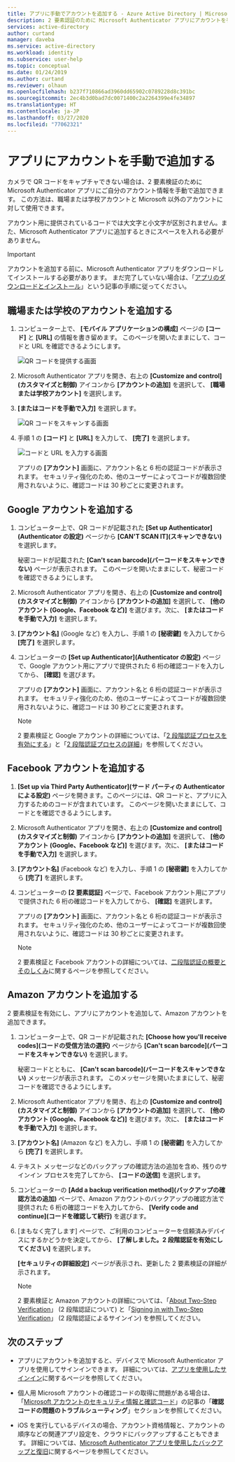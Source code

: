 ```yaml
---
title: アプリに手動でアカウントを追加する - Azure Active Directory | Microsoft Docs
description: 2 要素認証のために Microsoft Authenticator アプリにアカウントを手動で追加する方法。
services: active-directory
author: curtand
manager: daveba
ms.service: active-directory
ms.workload: identity
ms.subservice: user-help
ms.topic: conceptual
ms.date: 01/24/2019
ms.author: curtand
ms.reviewer: olhaun
ms.openlocfilehash: b237f710866ad3960dd65902c0789228d8c391bc
ms.sourcegitcommit: 2ec4b3d0bad7dc0071400c2a2264399e4fe34897
ms.translationtype: HT
ms.contentlocale: ja-JP
ms.lasthandoff: 03/27/2020
ms.locfileid: "77062321"
---
```

# <a name="manually-add-an-account-to-the-app"></a>アプリにアカウントを手動で追加する

カメラで QR コードをキャプチャできない場合は、2 要素検証のために Microsoft Authenticator アプリにご自分のアカウント情報を手動で追加できます。 この方法は、職場または学校アカウントと Microsoft 以外のアカウントに対して使用できます。

アカウント用に提供されているコードでは大文字と小文字が区別されません。また、Microsoft Authenticator アプリに追加するときにスペースを入れる必要がありません。

>[!Important]
>アカウントを追加する前に、Microsoft Authenticator アプリをダウンロードしてインストールする必要があります。 まだ完了していない場合は、「[アプリのダウンロードとインストール](user-help-auth-app-download-install.md)」という記事の手順に従ってください。

## <a name="add-your-work-or-school-account"></a>職場または学校のアカウントを追加する

1. コンピューター上で、 **[モバイル アプリケーションの構成]** ページの **[コード]** と **[URL]** の情報を書き留めます。 このページを開いたままにして、コードと URL を確認できるようにします。

    ![QR コードを提供する画面](./media/user-help-auth-app-add-account-manual/auth-app-barcode.png)

2. Microsoft Authenticator アプリを開き、右上の **[Customize and control]\(カスタマイズと制御\)** アイコンから **[アカウントの追加]** を選択して、 **[職場または学校アカウント]** を選択します。

3. **[またはコードを手動で入力]** を選択します。

    ![QR コードをスキャンする画面](./media/user-help-auth-app-add-account-manual/auth-app-manual-code.png)

4. 手順 1 の **[コード]** と **[URL]** を入力して、 **[完了]** を選択します。

    ![コードと URL を入力する画面](./media/user-help-auth-app-add-account-manual/auth-app-code-url.png)

    アプリの **[アカウント]** 画面に、アカウント名と 6 桁の認証コードが表示されます。 セキュリティ強化のため、他のユーザーによってコードが複数回使用されないように、確認コードは 30 秒ごとに変更されます。

## <a name="add-your-google-account"></a>Google アカウントを追加する

1. コンピューター上で、QR コードが記載された **[Set up Authenticator]\(Authenticator の設定\)** ページから **[CAN'T SCAN IT]\(スキャンできない\)** を選択します。

    秘密コードが記載された **[Can't scan barcode]\(バーコードをスキャンできない\)** ページが表示されます。 このページを開いたままにして、秘密コードを確認できるようにします。

2. Microsoft Authenticator アプリを開き、右上の **[Customize and control]\(カスタマイズと制御\)** アイコンから **[アカウントの追加]** を選択して、 **[他のアカウント (Google、Facebook など)]** を選びます。次に、 **[またはコードを手動で入力]** を選択します。

3. **[アカウント名]** (Google など) を入力し、手順 1 の **[秘密鍵]** を入力してから **[完了]** を選択します。

4. コンピューターの **[Set up Authenticator]\(Authenticator の設定\)** ページで、Google アカウント用にアプリで提供された 6 桁の確認コードを入力してから、 **[確認]** を選びます。

    アプリの **[アカウント]** 画面に、アカウント名と 6 桁の認証コードが表示されます。 セキュリティ強化のため、他のユーザーによってコードが複数回使用されないように、確認コードは 30 秒ごとに変更されます。

    >[!NOTE]
    >2 要素検証と Google アカウントの詳細については、「[2 段階認証プロセスを有効にする](https://support.google.com/accounts/answer/185839)」と「[2 段階認証プロセスの詳細](https://www.google.com/landing/2step/help.html)」を参照してください。

## <a name="add-your-facebook-account"></a>Facebook アカウントを追加する

1. **[Set up via Third Party Authenticator]\(サード パーティの Authenticator による設定)** ページを開きます。このページには、QR コードと、アプリに入力するためのコードが含まれています。 このページを開いたままにして、コードとを確認できるようにします。

2. Microsoft Authenticator アプリを開き、右上の **[Customize and control]\(カスタマイズと制御\)** アイコンから **[アカウントの追加]** を選択して、 **[他のアカウント (Google、Facebook など)]** を選びます。次に、 **[またはコードを手動で入力]** を選択します。

3. **[アカウント名]** (Facebook など) を入力し、手順 1 の **[秘密鍵]** を入力してから **[完了]** を選択します。

4. コンピューターの **[2 要素認証]** ページで、Facebook アカウント用にアプリで提供された 6 桁の確認コードを入力してから、 **[確認]** を選択します。

    アプリの **[アカウント]** 画面に、アカウント名と 6 桁の認証コードが表示されます。 セキュリティ強化のため、他のユーザーによってコードが複数回使用されないように、確認コードは 30 秒ごとに変更されます。

    >[!NOTE]
    >2 要素検証と Facebook アカウントの詳細については、[二段階認証の概要とそのしくみ](https://www.facebook.com/help/148233965247823)に関するページを参照してください。

## <a name="add-your-amazon-account"></a>Amazon アカウントを追加する

2 要素検証を有効にし、アプリにアカウントを追加して、Amazon アカウントを追加できます。

1. コンピューター上で、QR コードが記載された **[Choose how you'll receive codes]\(コードの受信方法の選択\)** ページから **[Can't scan barcode]\(バーコードをスキャンできない\)** を選択します。

    秘密コードとともに、 **[Can't scan barcode]\(バーコードをスキャンできない\)** メッセージが表示されます。 このメッセージを開いたままにして、秘密コードを確認できるようにします。

2. Microsoft Authenticator アプリを開き、右上の **[Customize and control]\(カスタマイズと制御\)** アイコンから **[アカウントの追加]** を選択して、 **[他のアカウント (Google、Facebook など)]** を選びます。次に、 **[またはコードを手動で入力]** を選択します。

3. **[アカウント名]** (Amazon など) を入力し、手順 1 の **[秘密鍵]** を入力してから **[完了]** を選択します。

4. テキスト メッセージなどのバックアップの確認方法の追加を含め、残りのサインイン プロセスを完了してから、 **[コードの送信]** を選択します。

5. コンピューターの **[Add a backup verification method]\(バックアップの確認方法の追加\)** ページで、Amazon アカウントのバックアップの確認方法で提供された 6 桁の確認コードを入力してから、 **[Verify code and continue]\(コードを確認して続行\)** を選びます。

6. [まもなく完了します] ページで、ご利用のコンピューターを信頼済みデバイスにするかどうかを決定してから、 **[了解しました。2 段階認証を有効にしてください]** を選択します。

    **[セキュリティの詳細設定]** ページが表示され、更新した 2 要素検証の詳細が示されます。

    >[!NOTE]
    >2 要素検証と Amazon アカウントの詳細については、「[About Two-Step Verification](https://www.amazon.com/gp/help/customer/display.html?nodeId=201596330)」 (2 段階認証について) と「[Signing in with Two-Step Verification](https://www.amazon.com/gp/help/customer/display.html?nodeId=201962440)」 (2 段階認証によるサインイン) を参照してください。    

## <a name="next-steps"></a>次のステップ

- アプリにアカウントを追加すると、デバイスで Microsoft Authenticator アプリを使用してサインインできます。 詳細については、[アプリを使用したサインイン](user-help-auth-app-sign-in.md)に関するページを参照してください。

- 個人用 Microsoft アカウントの確認コードの取得に問題がある場合は、「[Microsoft アカウントのセキュリティ情報と確認コード](https://support.microsoft.com/help/12428/microsoft-account-security-info-verification-codes)」の記事の「**確認コードの問題のトラブルシューティング**」セクションを参照してください。

- iOS を実行しているデバイスの場合、アカウント資格情報と、アカウントの順序などの関連アプリ設定を、クラウドにバックアップすることもできます。 詳細については、[Microsoft Authenticator アプリを使用したバックアップと復旧](user-help-auth-app-backup-recovery.md)に関するページを参照してください。
